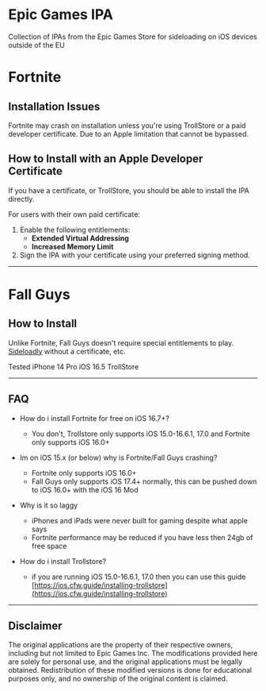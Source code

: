 # Epic Games IPA
Collection of IPAs from the Epic Games Store for sideloading on iOS devices outside of the EU

# Fortnite

## Installation Issues
Fortnite may crash on installation unless you're using TrollStore or a paid developer certificate. Due to an Apple limitation that cannot be bypassed.

## How to Install with an Apple Developer Certificate
If you have a certificate, or TrollStore, you should be able to install the IPA directly.

For users with their own paid certificate:
1. Enable the following entitlements:
   - **Extended Virtual Addressing**
   - **Increased Memory Limit**
2. Sign the IPA with your certificate using your preferred signing method.

---

# Fall Guys

## How to Install
Unlike Fortnite, Fall Guys doesn't require special entitlements to play. [Sideloadly](https://sideloadly.io/) without a certificate, etc.

Tested iPhone 14 Pro iOS 16.5 TrollStore

---

## FAQ

- How do i install Fortnite for free on iOS 16.7+?
  - You don't, Trollstore only supports iOS 15.0-16.6.1, 17.0 and Fortnite only supports iOS 16.0+

- Im on iOS 15.x (or below) why is Fortnite/Fall Guys crashing?
  - Fortnite only supports iOS 16.0+
  - Fall Guys only supports iOS 17.4+ normally, this can be pushed down to iOS 16.0+ with the iOS 16 Mod

- Why is it so laggy
  - iPhones and iPads were never built for gaming despite what apple says
  - Fortnite performance may be reduced if you have less then 24gb of free space

- How do i install Trollstore?
  - if you are running iOS 15.0-16.6.1, 17.0 then you can use this guide  
  [https://ios.cfw.guide/installing-trollstore](https://ios.cfw.guide/installing-trollstore)

---

## Disclaimer
The original applications are the property of their respective owners, including but not limited to Epic Games Inc. The modifications provided here are solely for personal use, and the original applications must be legally obtained. Redistribution of these modified versions is done for educational purposes only, and no ownership of the original content is claimed.
